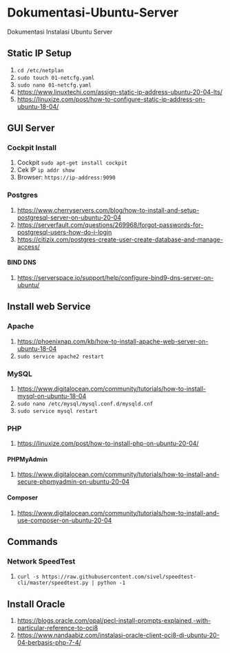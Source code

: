 # Dokumentasi-Ubuntu-Server

Dokumentasi Instalasi Ubuntu Server

## Static IP Setup

1. `cd /etc/netplan`
2. `sudo touch 01-netcfg.yaml`
3. `sudo nano 01-netcfg.yaml`
4. <https://www.linuxtechi.com/assign-static-ip-address-ubuntu-20-04-lts/>
5. <https://linuxize.com/post/how-to-configure-static-ip-address-on-ubuntu-18-04/>

## GUI Server

### Cockpit Install

1. Cockpit `sudo apt-get install cockpit`
2. Cek IP `ip addr show`
3. Browser: `https://ip-address:9090`

### Postgres
1. https://www.cherryservers.com/blog/how-to-install-and-setup-postgresql-server-on-ubuntu-20-04
2. https://serverfault.com/questions/269968/forgot-passwords-for-postgresql-users-how-do-i-login
3. https://citizix.com/postgres-create-user-create-database-and-manage-access/

#### BIND DNS

1. <https://serverspace.io/support/help/configure-bind9-dns-server-on-ubuntu/>

## Install web Service

### Apache

1. <https://phoenixnap.com/kb/how-to-install-apache-web-server-on-ubuntu-18-04>
2. `sudo service apache2 restart`

### MySQL

1. <https://www.digitalocean.com/community/tutorials/how-to-install-mysql-on-ubuntu-18-04>
2. `sudo nano /etc/mysql/mysql.conf.d/mysqld.cnf`
3. `sudo service mysql restart`

### PHP

1. <https://linuxize.com/post/how-to-install-php-on-ubuntu-20-04/>

#### PHPMyAdmin

1. <https://www.digitalocean.com/community/tutorials/how-to-install-and-secure-phpmyadmin-on-ubuntu-20-04>

#### Composer

1. <https://www.digitalocean.com/community/tutorials/how-to-install-and-use-composer-on-ubuntu-20-04>

## Commands

### Network SpeedTest

1. `curl -s https://raw.githubusercontent.com/sivel/speedtest-cli/master/speedtest.py | python -1`

## Install Oracle

1. <https://blogs.oracle.com/opal/pecl-install-prompts-explained,-with-particular-reference-to-oci8>
2. <https://www.nandaabiz.com/instalasi-oracle-client-oci8-di-ubuntu-20-04-berbasis-php-7-4/>
